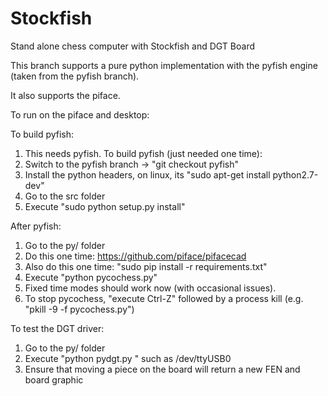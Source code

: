 Stockfish
=========

Stand alone chess computer with Stockfish and DGT Board

This branch supports a pure python implementation with the pyfish engine (taken from the pyfish branch).

It also supports the piface.

To run on the piface and desktop:

To build pyfish:

1. This needs pyfish. To build pyfish (just needed one time):
2. Switch to the pyfish branch -> "git checkout pyfish"
3. Install the python headers, on linux, its "sudo apt-get install python2.7-dev"
3. Go to the src folder
4. Execute "sudo python setup.py install"

After pyfish:

1. Go to the py/ folder
1. Do this one time: https://github.com/piface/pifacecad
1. Also do this one time: "sudo pip install -r requirements.txt" 
1. Execute "python pycochess.py"
1. Fixed time modes should work now (with occasional issues).
1. To stop pycochess, "execute Ctrl-Z" followed by a process kill (e.g. "pkill -9 -f pycochess.py")


To test the DGT driver:

1. Go to the py/ folder
2. Execute "python pydgt.py <device name>" such as /dev/ttyUSB0
3. Ensure that moving a piece on the board will return a new FEN and board graphic
